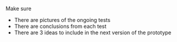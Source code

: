 Make sure

- There are pictures of the ongoing tests
- There are conclusions from each test
- There are 3 ideas to include in the next version of the prototype
